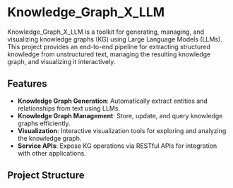 # Knowledge_Graph_X_LLM

Knowledge_Graph_X_LLM is a toolkit for generating, managing, and visualizing knowledge graphs (KG) using Large Language Models (LLMs). This project provides an end-to-end pipeline for extracting structured knowledge from unstructured text, managing the resulting knowledge graph, and visualizing it interactively.

## Features

- **Knowledge Graph Generation**: Automatically extract entities and relationships from text using LLMs.
- **Knowledge Graph Management**: Store, update, and query knowledge graphs efficiently.
- **Visualization**: Interactive visualization tools for exploring and analyzing the knowledge graph.
- **Service APIs**: Expose KG operations via RESTful APIs for integration with other applications.

## Project Structure

